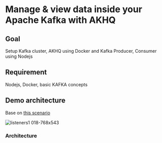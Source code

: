 # Manage & view data inside your Apache Kafka with AKHQ

## Goal

Setup Kafka cluster, AKHQ using Docker and Kafka Producer, Consumer using Nodejs

## Requirement

Nodejs, Docker, basic KAFKA concepts

## Demo architecture

Base on [this scenario](https://www.confluent.io/blog/kafka-client-cannot-connect-to-broker-on-aws-on-docker-etc/#scenario-4)

![listeners1 018-768x543](https://user-images.githubusercontent.com/62415557/165902045-448aeb2d-f424-493d-8722-40973465cc00.png)

### Architecture

